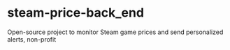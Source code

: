 # steam-price-back_end
Open-source project to monitor Steam game prices and send personalized alerts, non-profit

